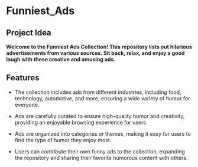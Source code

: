 # Funniest_Ads

## Project Idea

**Welcome to the Funniest Ads Collection! This repository lists out hilarious advertisements from various sources. Sit back, relax, and enjoy a good laugh with these creative and amusing ads.**

## Features

- The collection includes ads from different industries, including food, technology, automotive, and more, ensuring a wide variety of humor for everyone.

- Ads are carefully curated to ensure high-quality humor and creativity, providing an enjoyable browsing experience for users.

- Ads are organized into categories or themes, making it easy for users to find the type of humor they enjoy most.

- Users can contribute their own funny ads to the collection, expanding the repository and sharing their favorite humorous content with others.

